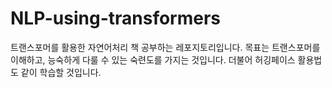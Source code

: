 # NLP-using-transformers

트랜스포머를 활용한 자연어처리 책 공부하는 레포지토리입니다.
목표는 트랜스포머를 이해하고, 능숙하게 다룰 수 있는 숙련도를 가지는 것입니다.
더불어 허깅페이스 활용법도 같이 학습할 것입니다.
